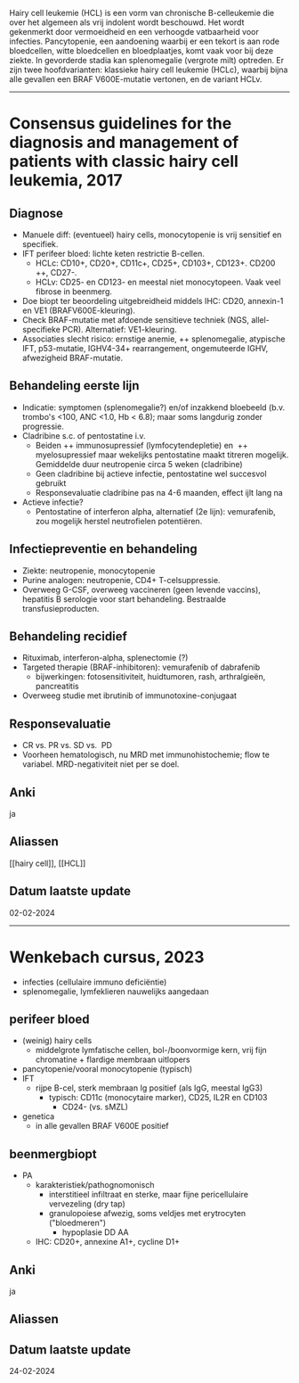 Hairy cell leukemie (HCL) is een vorm van chronische B-celleukemie die over het algemeen als vrij indolent wordt beschouwd. Het wordt gekenmerkt door vermoeidheid en een verhoogde vatbaarheid voor infecties. Pancytopenie, een aandoening waarbij er een tekort is aan rode bloedcellen, witte bloedcellen en bloedplaatjes, komt vaak voor bij deze ziekte. In gevorderde stadia kan splenomegalie (vergrote milt) optreden. Er zijn twee hoofdvarianten: klassieke hairy cell leukemie (HCLc), waarbij bijna alle gevallen een BRAF V600E-mutatie vertonen, en de variant HCLv.
___
# Consensus guidelines for the diagnosis and management of patients with classic hairy cell leukemia, 2017
## Diagnose
- Manuele diff: (eventueel) hairy cells, monocytopenie is vrij sensitief en specifiek. 
 - IFT perifeer bloed: lichte keten restrictie B-cellen. 
	- HCLc: CD10+, CD20+, CD11c+, CD25+, CD103+, CD123+. CD200 ++, CD27-.  
	- HCLv: CD25- en CD123- en meestal niet monocytopeen. Vaak veel fibrose in beenmerg.
- Doe biopt ter beoordeling uitgebreidheid middels IHC: CD20, annexin-1 en VE1 (BRAFV600E-kleuring). 
- Check BRAF-mutatie met afdoende sensitieve techniek (NGS, allel-specifieke PCR). Alternatief: VE1-kleuring.
- Associaties slecht risico: ernstige anemie, ++ splenomegalie, atypische IFT, p53-mutatie, IGHV4-34+ rearrangement, ongemuteerde IGHV, afwezigheid BRAF-mutatie.
## Behandeling eerste lijn
- Indicatie: symptomen (splenomegalie?) en/of inzakkend bloebeeld (b.v. trombo's <100, ANC <1.0, Hb < 6.8); maar soms langdurig zonder progressie.
- Cladribine s.c. of pentostatine i.v.
	- Beiden ++ immunosupressief (lymfocytendepletie) en  ++ myelosupressief maar wekelijks pentostatine maakt titreren mogelijk. Gemiddelde duur neutropenie circa 5 weken (cladribine)
	- Geen cladribine bij actieve infectie, pentostatine wel succesvol gebruikt
	- Responsevaluatie cladribine pas na 4-6 maanden, effect ijlt lang na
- Actieve infectie?
	- Pentostatine of interferon alpha, alternatief (2e lijn): vemurafenib, zou mogelijk herstel neutrofielen potentiëren.
## Infectiepreventie en behandeling
- Ziekte: neutropenie, monocytopenie
- Purine analogen: neutropenie, CD4+ T-celsuppressie. 
- Overweeg G-CSF, overweeg vaccineren (geen levende vaccins), hepatitis B serologie voor start behandeling. Bestraalde transfusieproducten.
## Behandeling recidief
- Rituximab, interferon-alpha, splenectomie (?)
- Targeted therapie (BRAF-inhibitoren): vemurafenib of dabrafenib
	- bijwerkingen: fotosensitiviteit, huidtumoren, rash, arthralgieën, pancreatitis
- Overweeg studie met ibrutinib of immunotoxine-conjugaat
## Responsevaluatie
- CR vs. PR vs. SD vs.  PD
- Voorheen hematologisch, nu MRD met immunohistochemie; flow te variabel. MRD-negativiteit niet per se doel.
## Anki
ja
## Aliassen
[[hairy cell]], [[HCL]]
## Datum laatste update
02-02-2024
___
# Wenkebach cursus, 2023
- infecties (cellulaire immuno deficiëntie)
- splenomegalie, lymfeklieren nauwelijks aangedaan
## perifeer bloed
- (weinig) hairy cells
	- middelgrote lymfatische cellen, bol-/boonvormige kern, vrij fijn chromatine + flardige membraan uitlopers
- pancytopenie/vooral monocytopenie (typisch)
- IFT
	- rijpe B-cel, sterk membraan Ig positief (als IgG, meestal IgG3)
		- typisch: CD11c (monocytaire marker), CD25, IL2R en CD103
			- CD24- (vs. sMZL)
- genetica
	- in alle gevallen BRAF V600E positief
## beenmergbiopt
- PA
	- karakteristiek/pathognomonisch
		- interstitieel infiltraat en sterke, maar fijne pericellulaire vervezeling (dry tap)
		- granulopoiese afwezig, soms veldjes met erytrocyten ("bloedmeren")
			- hypoplasie DD AA
	- IHC: CD20+, annexine A1+, cycline D1+
## Anki
ja
## Aliassen
## Datum laatste update
24-02-2024